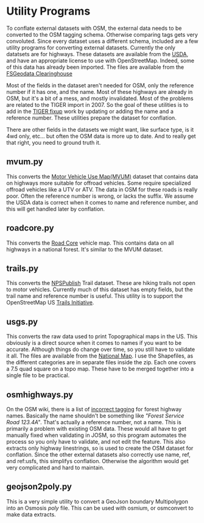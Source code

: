 # Utility Programs

To conflate external datasets with OSM, the external data needs to be
converted to the OSM tagging schema. Otherwise comparing tags gets
very convoluted. Since every dataset uses a different schema, included
are a few utility programs for converting external datasets. Currently
the only datatsets are for highways. These datasets are available from
the [USDA](https://www.usda.gov/), and have an appropriate license to
use with OpenStreetMap. Indeed, some of this data has already been
imported. The files are available from the 
[FSGeodata Clearinghouse](https://data.fs.usda.gov/geodata/edw/datasets.php?dsetCategory=transportation)

Most of the fields in the dataset aren't needed for OSM, only the
reference number if it has one, and the name. Most of these highways
are already in OSM, but it's a bit of a mess, and mostly
invalidated. Most of the problems are related to the TIGER import
in 2007. So the goal of these utilities is to add in the [TIGER
fixup](https://wiki.openstreetmap.org/wiki/TIGER_fixup) work by
updating or adding the name and a reference number. These utilities
prepare the dataset for conflation.

There are other fields in the datasets we might want, like surface
type, is it 4wd only, etc... but often the OSM data is more up to
date. And to really get that right, you need to ground truth it.

## mvum.py

This converts the [Motor Vehicle Use Map(MVUM)](https://data.fs.usda.gov/geodata/edw/edw_resources/shp/S_USA.Road_MVUM.zip) dataset that contains
data on highways more suitable for offroad vehicles. Some require
specialized offroad vehicles like a UTV or ATV. The data in OSM for
these roads is really poor. Often the reference number is wrong, or
lacks the suffix. We assume the USDA data is correct when it comes to
name and reference number, and this will get handled later by
conflation.

## roadcore.py

This converts the [Road Core](https://data.fs.usda.gov/geodata/edw/edw_resources/shp/S_USA.RoadCore_FS.zip) vehicle map. This contains data on all
highways in a national forest. It's similar to the MVUM dataset.

## trails.py

This converts the [NPSPublish](https://data.fs.usda.gov/geodata/edw/edw_resources/shp/S_USA.TrailNFS_Publish.zip) Trail dataset. These are hiking trails
not open to motor vehicles. Currently much of this dataset has empty
fields, but the trail name and reference number is useful. This
utility is to support the OpenStreetMap US [Trails Initiative](https://openstreetmap.us/our-work/trails/).

## usgs.py

This converts the raw data used to print Topographical maps in the
US. This obviously is a direct source when it comes to names if you
want to be accurate. Although things do change over time, so you still
have to validate it all. The files are available from the
[National
Map](https://prd-tnm.s3.amazonaws.com/index.html?prefix=StagedProducts/TopoMapVector/). I
use the Shapefiles, as the different categories are in separate files
inside the zip. Each one covers a 7.5 quad square on a topo map. These
have to be merged together into a single file to be practical.

## osmhighways.py

On the OSM wiki, there is a list of [incorrect
tagging](https://wiki.openstreetmap.org/wiki/United_States_roads_tagging#National_Forest_Road_System)
for forest highway names. Basically the name shouldn't be something
like *"Forest Service Road 123.4A"*. That's actually a reference
number, not a name. This is primarily a problem with existing OSM
data. These would all have to get manually fixed when validating in
JOSM, so this program automates the process so you only have to
validate, and not edit the feature. This also extracts only highway
linestrings, so is used to create the OSM dataset for
conflation. Since the other external datasets also correctly use
name, ref, and ref:usfs, this simplifys conflation. Otherwise the
algorithm would get very complicated and hard to maintain.

## geojson2poly.py

This is a very simple utility to convert a GeoJson boundary
Multipolygon into an Osmosis *poly* file. This can be used with
osmium, or osmconvert to make data extracts.

